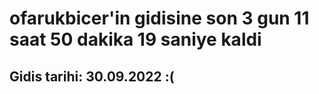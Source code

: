 # ofarukbicer'in gidisine son 3 gun 11 saat 50 dakika 19 saniye kaldi

## Gidis tarihi: 30.09.2022 :(